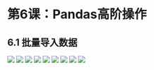 # 第6课：Pandas高阶操作

## 6.1 批量导入数据
![](https://img1.doubanio.com/view/photo/l/public/p2533961199.webp)
![](https://img1.doubanio.com/view/photo/l/public/p2533961187.webp)
![](https://img3.doubanio.com/view/photo/l/public/p2533961172.webp)
![](https://img3.doubanio.com/view/photo/l/public/p2533961196.webp)
![](https://img3.doubanio.com/view/photo/l/public/p2533961191.webp)
![](https://img3.doubanio.com/view/photo/l/public/p2533961184.webp)
![](https://img3.doubanio.com/view/photo/l/public/p2533961185.webp)
![](https://img3.doubanio.com/view/photo/l/public/p2533961174.webp)
![](https://img1.doubanio.com/view/photo/l/public/p2533961198.webp)
![]()
![]()
![]()
![]()
![]()
![]()
![]()
